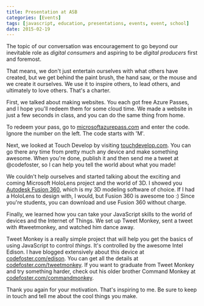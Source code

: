 ```yaml
---
title: Presentation at ASB
categories: [Events]
tags: [javascript, education, presentations, events, event, school]
date: 2015-02-19
---
```


The topic of our conversation was encouragement to go beyond our inevitable role as _digital consumers_ and aspiring to be _digital producers_ first and foremost.

That means, we don&#39;t just entertain ourselves with what others have created, but we get behind the paint brush, the hand saw, or the mouse and we create it ourselves. We use it to inspire others, to lead others, and ultimately to love others. That&#39;s a charter.


First, we talked about making websites. You each got free Azure Passes, and I hope you&#39;ll redeem them for some cloud time. We made a website in just a few seconds in class, and you can do the same thing from home.

To redeem your pass, go to [microsoftazurepass.com](http://microsoftazurepass.com) and enter the code. Ignore the number on the left. The code starts with &#39;M&#39;.

Next, we looked at Touch Develop by visiting [touchdevelop.com](http://touchdevelop.com). You can go there any time from pretty much any device and make something awesome. When you&#39;re done, publish it and then send me a tweet at @codefoster, so I can help you tell the world about what you made!

We couldn&#39;t help ourselves and started talking about the exciting and coming Microsoft HoloLens project and the world of 3D. I showed you [Autodesk Fusion 360](fusion360.autodesk.com), which is my 3D modeling software of choice. If I had a HoloLens to design with, I would, but Fusion 360 is awesome too :) Since you&#39;re students, you can download and use Fusion 360 without charge.

Finally, we learned how you can take your JavaScript skills to the world of devices and the Internet of Things. We set up Tweet Monkey, sent a tweet with #tweetmonkey, and watched him dance away.

Tweet Monkey is a really simple project that will help you get the basics of using JavaScript to control _things_. It&#39;s controlled by the awesome Intel Edison. I have blogged extensively about this device at [codefoster.com/edison](codefoster.com/edison). You can get all the details at [codefoster.com/tweetmonkey](codefoster.com/tweetmonkey). If you want to graduate from Tweet Monkey and try something harder, check out his older brother Command Monkey at [codefoster.com/commandmonkey](codefoster.com/commandmonkey).

Thank you again for your motivation. That&#39;s inspiring to me. Be sure to keep in touch and tell me about the cool things you make.